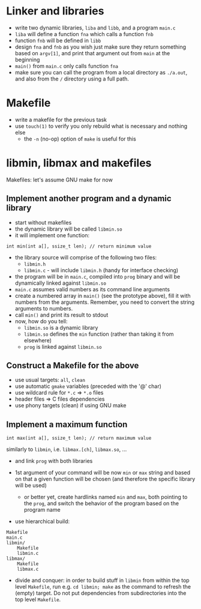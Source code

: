 # Linker and libraries

- write two dynamic libraries, `liba` and `libb`, and a program `main.c`
- `liba` will define a function `fna` which calls a function `fnb`
- function `fnb` will be defined in `libb`
- design `fna` and `fnb` as you wish just make sure they return something based
  on `argv[1]`, and print that argument out from `main` at the beginning
- `main()` from `main.c` only calls function `fna`
- make sure you can call the program from a local directory as `./a.out`, and
  also from the `/` directory using a full path.

# Makefile
- write a makefile for the previous task
- use `touch(1)` to verify you only rebuild what is necessary and nothing else
  - the `-n` (no-op) option of `make` is useful for this

# libmin, libmax and makefiles

Makefiles: let's assume GNU make for now

## Implement another program and a dynamic library

- start without makefiles
- the dynamic library will be called `libmin.so`
- it will implement one function:
```
int min(int a[], ssize_t len); // return minimum value
```
- the library source will comprise of the following two files:
  - `libmin.h`
  - `libmin.c` - will include `libmin.h` (handy for interface checking)
- the program will be in `main.c`, compiled into `prog` binary and will be
  dynamically linked against `libmin.so`
- `main.c` assumes valid numbers as its command line arguments
- create a numbered array in `main()` (see the prototype above), fill it with
  numbers from the arguments.  Remember, you need to convert the string
  arguments to numbers.
- call `min()` and print its result to stdout
- now, how do you tell:
  - `libmin.so` is a dynamic library
  - `libmin.so` defines the `min` function (rather than taking it from
    elsewhere)
  - `prog` is linked against `libmin.so`

## Construct a Makefile for the above

- use usual targets: `all`, `clean`
- use automatic `gmake` variables (preceded with the '@' char)
- use wildcard rule for `*.c` => `*.o` files
- header files => C files dependencies
- use phony targets (clean) if using GNU make

## Implement a maximum function

`int max(int a[], ssize_t len); // return maximum value`

similarly to `libmin`, i.e. `libmax.[ch]`, `libmax.so`, ...

- and link `prog` with both libraries
- 1st argument of your command will be now `min` or `max` string and based on
  that a given function will be chosen (and therefore the specific library will
  be used)
  - or better yet, create hardlinks named `min` and `max`, both pointing to the `prog`, and switch the behavior of the program based on the program name

- use hierarchical build:
```
Makefile
main.c
libmin/
	Makefile
	libmin.c
libmax/
	Makefile
	libmax.c
```
  - divide and conquer: in order to build stuff in `libmin` from within the top
    level `Makefile`, run e.g. `cd libmin; make` as the command to refresh the
    (empty) target.  Do not put dependencies from subdirectories into the top
    level `Makefile`.
